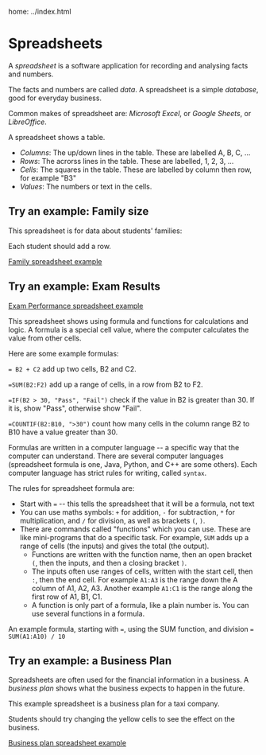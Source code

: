 home: ../index.html

# Spreadsheets

A *spreadsheet* is a software application for recording and analysing facts and numbers.

The facts and numbers are called *data*. A spreadsheet is a simple *database*, good for everyday business. 

Common makes of spreadsheet are: *Microsoft Excel*, or *Google Sheets*, or *LibreOffice*.

A spreadsheet shows a table. 

 - *Columns*: The up/down lines in the table. These are labelled A, B, C, ...
 - *Rows*: The acrorss lines in the table. These are labelled, 1, 2, 3, ...
 - *Cells*: The squares in the table. These are labelled by column then row, for example "B3"
 - *Values*: The numbers or text in the cells.

## Try an example: Family size

This spreadsheet is for data about students' families:

Each student should add a row.

[Family spreadsheet example](family-spreadsheet.xlsx)


## Try an example: Exam Results

[Exam Performance spreadsheet example](exam-performance-example.xlsx)

This spreadsheet shows using formula and functions for calculations and logic.
A formula is a special cell value, where the computer calculates the value from other cells.

Here are some example formulas:

`= B2 + C2` add up two cells, B2 and C2.

`=SUM(B2:F2)` add up a range of cells, in a row from B2 to F2.

`=IF(B2 > 30, "Pass", "Fail")` check if the value in B2 is greater than 30. If it is, show "Pass", otherwise show "Fail".

`=COUNTIF(B2:B10, ">30")` count how many cells in the column range B2 to B10 have a value greater than 30.

Formulas are written in a computer language -- a specific way that the computer can understand.
There are several computer languages (spreadsheet formula is one, Java, Python, and C++ are some others). Each computer language has strict rules for writing, called `syntax`.

The rules for spreadsheet formula are:

 - Start with `=` -- this tells the spreadsheet that it will be a formula, not text
 - You can use maths symbols: `+` for addition, `-` for subtraction, `*` for multiplication, and `/` for division, as well as brackets `(`, `)`.
 - There are commands called "functions" which you can use. These are like mini-programs that do a specific task. For example, `SUM` adds up a range of cells (the inputs) and gives the total (the output).
   - Functions are written with the function name, then an open bracket `(`, then the inputs, and then a closing bracket `)`.
   - The inputs often use ranges of cells, written with the start cell, then `:`, then the end cell. For example `A1:A3` is the range down the A column of A1, A2, A3. Another example `A1:C1` is the range along the first row of A1, B1, C1. 
   - A function is only part of a formula, like a plain number is. You can use several functions in a formula.

An example formula, starting with `=`, using the SUM function, and division `= SUM(A1:A10) / 10`
 

## Try an example: a Business Plan

Spreadsheets are often used for the financial information in a business. A *business plan* shows what the business expects to happen in the future. 

This example spreadsheet is a business plan for a taxi company.

Students should try changing the yellow cells to see the effect on the business.

[Business plan spreadsheet example](business-plan.xlsx)
